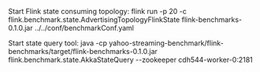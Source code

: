Start Flink state consuming topology: flink run -p 20 -c flink.benchmark.state.AdvertisingTopologyFlinkState flink-benchmarks-0.1.0.jar ../../conf/benchmarkConf.yaml 


Start state query tool: java -cp yahoo-streaming-benchmark/flink-benchmarks/target/flink-benchmarks-0.1.0.jar flink.benchmark.state.AkkaStateQuery --zookeeper cdh544-worker-0:2181